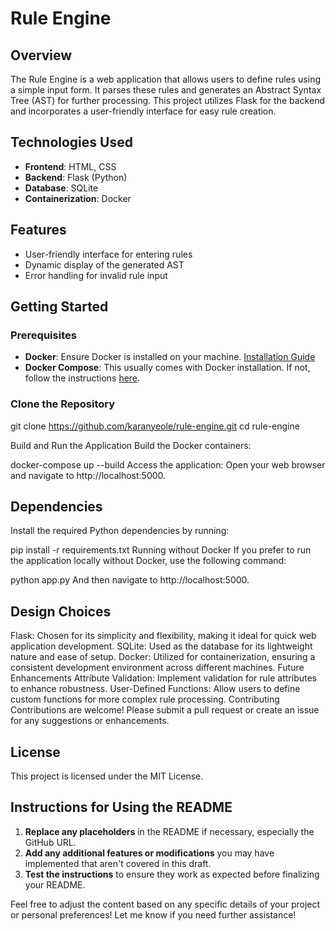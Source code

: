 # Rule Engine

## Overview
The Rule Engine is a web application that allows users to define rules using a simple input form. It parses these rules and generates an Abstract Syntax Tree (AST) for further processing. This project utilizes Flask for the backend and incorporates a user-friendly interface for easy rule creation.

## Technologies Used
- **Frontend**: HTML, CSS
- **Backend**: Flask (Python)
- **Database**: SQLite
- **Containerization**: Docker

## Features
- User-friendly interface for entering rules
- Dynamic display of the generated AST
- Error handling for invalid rule input

## Getting Started

### Prerequisites
- **Docker**: Ensure Docker is installed on your machine. [Installation Guide](https://docs.docker.com/get-docker/)
- **Docker Compose**: This usually comes with Docker installation. If not, follow the instructions [here](https://docs.docker.com/compose/install/).

### Clone the Repository
git clone https://github.com/karanyeole/rule-engine.git
cd rule-engine

Build and Run the Application
Build the Docker containers:


docker-compose up --build
Access the application: Open your web browser and navigate to http://localhost:5000.


## Dependencies
Install the required Python dependencies by running:

pip install -r requirements.txt
Running without Docker
If you prefer to run the application locally without Docker, use the following command:

python app.py
And then navigate to http://localhost:5000.

## Design Choices
Flask: Chosen for its simplicity and flexibility, making it ideal for quick web application development.
SQLite: Used as the database for its lightweight nature and ease of setup.
Docker: Utilized for containerization, ensuring a consistent development environment across different machines.
Future Enhancements
Attribute Validation: Implement validation for rule attributes to enhance robustness.
User-Defined Functions: Allow users to define custom functions for more complex rule processing.
Contributing
Contributions are welcome! Please submit a pull request or create an issue for any suggestions or enhancements.

## License
This project is licensed under the MIT License.


## Instructions for Using the README
1. **Replace any placeholders** in the README if necessary, especially the GitHub URL.
2. **Add any additional features or modifications** you may have implemented that aren't covered in this draft.
3. **Test the instructions** to ensure they work as expected before finalizing your README.

Feel free to adjust the content based on any specific details of your project or personal preferences! Let me know if you need further assistance!
